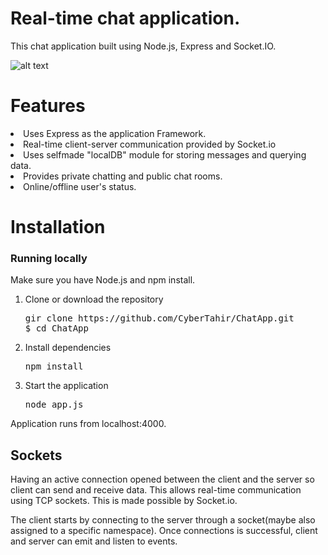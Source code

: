 # Real-time chat application.

This chat application built using Node.js, Express and Socket.IO.

![alt text](https://dl.dropboxusercontent.com/scl/fi/fax3kzvk47w8etfhoodyu/ChatApp.png?rlkey=yb8krvb07ioicaklyg9627yzk&dl=0)


# Features
  <li>Uses Express as the application Framework.</li>
  <li>Real-time client-server communication provided by Socket.io</li>
  <li>Uses selfmade "localDB" module for storing messages and querying data.</li>
  <li>Provides private chatting and public chat rooms.</li>
  <li>Online/offline user's status.</li>



# Installation

### Running locally

Make sure you have Node.js and npm install.

 1. Clone or download the repository
    <pre>gir clone https://github.com/CyberTahir/ChatApp.git
    $ cd ChatApp</pre>
 2. Install dependencies
    <pre>npm install</pre>
 3. Start the application
    <pre>node app.js</pre>

 Application runs from localhost:4000.

## Sockets
    
   Having an active connection opened between the client and the server so client can send and receive data. This allows real-time communication using TCP sockets. This is made possible by Socket.io.

   The client starts by connecting to the server through a socket(maybe also assigned to a specific namespace). Once connections is successful, client and server can emit and listen to events.